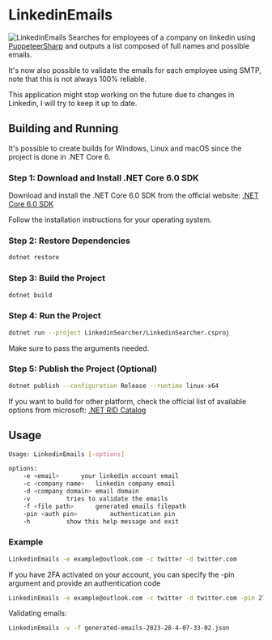 # LinkedinEmails
![LinkedinEmails](https://user-images.githubusercontent.com/26238419/231917888-746674c1-f93e-4610-a1b5-6aec8a297ccf.png)
Searches for employees of a company on linkedin using [PuppeteerSharp](https://github.com/hardkoded/puppeteer-sharp) and outputs a list composed of full names and possible emails.<br />

It's now also possible to validate the emails for each employee using SMTP, note that this is not always 100% reliable.<br />

This application might stop working on the future due to changes in Linkedin, I will try to keep it up to date.<br />


## Building and Running

It's possible to create builds for Windows, Linux and macOS since the project is done in .NET Core 6.

### Step 1: Download and Install .NET Core 6.0 SDK

Download and install the .NET Core 6.0 SDK from the official website:
[.NET Core 6.0 SDK](https://dotnet.microsoft.com/download/dotnet/6.0)

Follow the installation instructions for your operating system.

### Step 2: Restore Dependencies
```bash
dotnet restore
```

### Step 3: Build the Project
```bash
dotnet build
```

### Step 4: Run the Project
```bash
dotnet run --project LinkedinSearcher/LinkedinSearcher.csproj
```

Make sure to pass the arguments needed.

### Step 5: Publish the Project (Optional)
```bash
dotnet publish --configuration Release --runtime linux-x64
```

If you want to build for other platform, check the official list of available options from microsoft:
[.NET RID Catalog](https://learn.microsoft.com/en-us/dotnet/core/rid-catalog)

## Usage
```bash
Usage: LinkedinEmails [-options]

options:
	-e <email>		your linkedin account email
	-c <company name>	linkedin company email 
	-d <company domain>	email domain	
	-v			tries to validate the emails
	-f <file path>		generated emails filepath
	-pin <auth pin>     	authentication pin
	-h			show this help message and exit	
```

### Example
```bash
LinkedinEmails -e example@outlook.com -c twitter -d twitter.com
```

If you have 2FA activated on your account, you can specify the -pin argument and provide an authentication code
```bash
LinkedinEmails -e example@outlook.com -c twitter -d twitter.com -pin 274123
```

Validating emails:
```bash
LinkedinEmails -v -f generated-emails-2023-28-4-07-33-02.json
```
